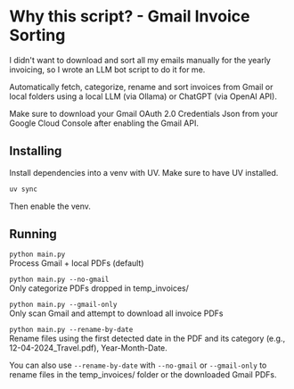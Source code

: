 # Why this script? - Gmail Invoice Sorting
I didn't want to download and sort all my emails manually for the yearly invoicing, so I wrote an LLM bot script to do it for me. 

Automatically fetch, categorize, rename and sort invoices from Gmail or local folders using a local LLM (via Ollama) or ChatGPT (via OpenAI API).

Make sure to download your Gmail OAuth 2.0 Credentials Json from your Google Cloud Console after enabling the Gmail API. 

## Installing 
Install dependencies into a venv with UV. Make sure to have UV installed.
```bash
uv sync
```
Then enable the venv.

## Running
`python main.py`  
Process Gmail + local PDFs (default)

`python main.py --no-gmail`  
Only categorize PDFs dropped in temp_invoices/

`python main.py --gmail-only`  
Only scan Gmail and attempt to download all invoice PDFs

`python main.py --rename-by-date`  
Rename files using the first detected date in the PDF and its category (e.g., 12-04-2024_Travel.pdf), Year-Month-Date. 

You can also use `--rename-by-date` with `--no-gmail` or `--gmail-only` to rename files in the temp_invoices/ folder or the downloaded Gmail PDFs.
